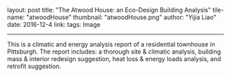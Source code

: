layout: post
title:  "The Atwood House: an Eco-Design Building Analysis"
tile-name: "atwoodHouse"
thumbnail: "atwoodHouse.png"
author: "Yijia Liao"
date:   2016-12-4
link:
tags: Image

 ---

This is a climatic and energy analysis report of a residential townhouse in Pittsburgh. The report includes: a thorough site & climatic analysis, building mass & interior redesign suggestion, heat loss & energy loads analysis, and retrofit suggestion.
